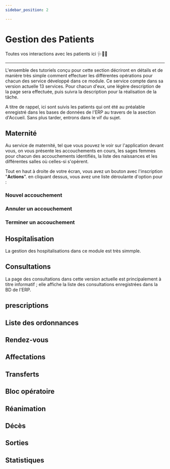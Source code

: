 ```yaml
---
sidebar_position: 2

---
```


# Gestion des Patients

Toutes vos interactions avec les patients ici 🩺👨‍⚕️

--- 
L'ensemble des tutoriels conçu pour cette section décriront en détails et de manière très simple comment effectuer les différentes opérations pour chacun des service développé dans ce module.
Ce service compte dans sa version actuelle 13 services. Pour chacun d'eux, une légère description de la page sera effectuée, puis suivra la description pour la réalisation de la tâche.

A titre de rappel, ici sont suivis les patients qui ont été au préalable enregistré dans les bases de données de l'ERP au travers de la asection d'Accueil. Sans plus tarder, entrons dans le vif du sujet.

## Maternité

Au service de maternité, tel que vous pouvez le voir sur l'application devant vous, on vous présente les accouchements en cours, les sages femmes pour chacun des accouchements identifiés, la liste des naissances et les différentes salles où celles-si s'opèrent.

Tout en haut à droite de votre écran, vous avez un bouton avec l'inscription "**Actions**". en cliquant dessus, vous avez une liste déroulante d'option pour : 

### Nouvel accouchement
### Annuler un accouchement
### Terminer un accouchement 

## Hospitalisation

La gestion des hospitalisations dans ce module est très simmple. 


## Consultations

La page des consultations dans cette version actuelle est principalement à titre informatif ; elle affiche la liste des consultations enregistrées dans la BD de l'ERP.

## prescriptions



## Liste des ordonnances



## Rendez-vous



## Affectations 



## Transferts



## Bloc opératoire



## Réanimation



## Décès



## Sorties



## Statistiques